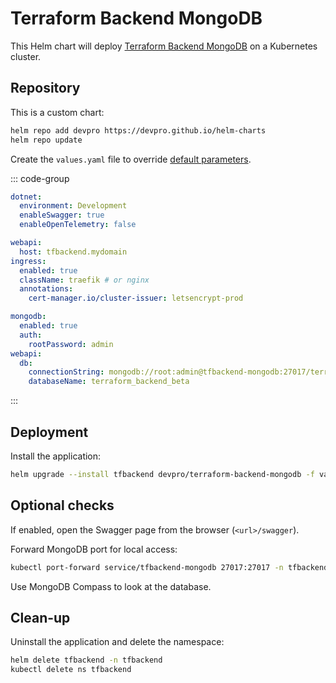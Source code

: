 # Terraform Backend MongoDB

This Helm chart will deploy [Terraform Backend MongoDB](https://github.com/devpro/terraform-backend-mongodb) on a Kubernetes cluster.

## Repository

This is a custom chart:

```bash
helm repo add devpro https://devpro.github.io/helm-charts
helm repo update
```

Create the `values.yaml` file to override [default parameters](https://github.com/devpro/helm-charts/blob/main/charts/terraform-backend-mongodb/values.yaml).

::: code-group

```yaml [Application]
dotnet:
  environment: Development
  enableSwagger: true
  enableOpenTelemetry: false
```

```yaml [Ingress]
webapi:
  host: tfbackend.mydomain
ingress:
  enabled: true
  className: traefik # or nginx
  annotations:
    cert-manager.io/cluster-issuer: letsencrypt-prod
```

```yaml [MongoDB (subchart)]
mongodb:
  enabled: true
  auth:
    rootPassword: admin
webapi:
  db:
    connectionString: mongodb://root:admin@tfbackend-mongodb:27017/terraform_backend_beta?authSource=admin
    databaseName: terraform_backend_beta
```

:::

## Deployment

Install the application:

```bash
helm upgrade --install tfbackend devpro/terraform-backend-mongodb -f values.yaml -namespace tfbackend --create-namespace
```

## Optional checks

If enabled, open the Swagger page from the browser (`<url>/swagger`).

Forward MongoDB port for local access:

```bash
kubectl port-forward service/tfbackend-mongodb 27017:27017 -n tfbackend
```

Use MongoDB Compass to look at the database.

## Clean-up

Uninstall the application and delete the namespace:

```bash
helm delete tfbackend -n tfbackend
kubectl delete ns tfbackend
```
